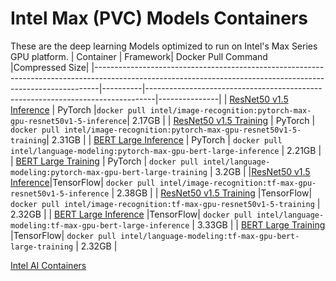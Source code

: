 # Intel Max (PVC) Models Containers
These are the deep learning Models optimized to run on Intel's Max Series GPU platform.
|                                                                          Container                                                                          | Framework|                               Docker Pull Command                              |Compressed Size|
|-------------------------------------------------------------------------------------------------------------------------------------------------------------|----------|--------------------------------------------------------------------------------|---------------|
|  [ResNet50 v1.5 Inference](https://github.com/IntelAI/models/blob/master/quickstart/image_recognition/pytorch/resnet50v1_5/inference/gpu/DEVCATALOG_MAX.md) |  PyTorch |```docker pull intel/image-recognition:pytorch-max-gpu-resnet50v1-5-inference```|     2.17GB    |
|     [ResNet50 v1.5 Training](https://github.com/IntelAI/models/blob/master/quickstart/image_recognition/pytorch/resnet50v1_5/training/gpu/DEVCATALOG.md)    |  PyTorch | ```docker pull intel/image-recognition:pytorch-max-gpu-resnet50v1-5-training```|     2.31GB    |
|      [BERT Large Inference](https://github.com/IntelAI/models/blob/master/quickstart/language_modeling/pytorch/bert_large/inference/gpu/DEVCATALOG.md)      |  PyTorch | ```docker pull intel/language-modeling:pytorch-max-gpu-bert-large-inference``` |     2.21GB    |
|       [BERT Large Training](https://github.com/IntelAI/models/blob/master/quickstart/language_modeling/pytorch/bert_large/training/gpu/DEVCATALOG.md)       |  PyTorch |  ```docker pull intel/language-modeling:pytorch-max-gpu-bert-large-training``` |     3.2GB     |
|[ResNet50 v1.5 Inference](https://github.com/IntelAI/models/blob/master/quickstart/image_recognition/tensorflow/resnet50v1_5/inference/gpu/DEVCATALOG_MAX.md)|TensorFlow|   ```docker pull intel/image-recognition:tf-max-gpu-resnet50v1-5-inference```  |     2.38GB    |
|   [ResNet50 v1.5 Training](https://github.com/IntelAI/models/blob/master/quickstart/image_recognition/tensorflow/resnet50v1_5/training/gpu/DEVCATALOG.md)   |TensorFlow|   ```docker pull intel/image-recognition:tf-max-gpu-resnet50v1-5-training```   |     2.32GB    |
|     [BERT Large Inference](https://github.com/IntelAI/models/blob/master/quickstart/language_modeling/tensorflow/bert_large/inference/gpu/DEVCATALOG.md)    |TensorFlow|    ```docker pull intel/language-modeling:tf-max-gpu-bert-large-inference```   |     3.33GB    |
|      [BERT Large Training](https://github.com/IntelAI/models/blob/master/quickstart/language_modeling/tensorflow/bert_large/training/gpu/DEVCATALOG.md)     |TensorFlow|    ```docker pull intel/language-modeling:tf-max-gpu-bert-large-training```    |     2.32GB    |

[Intel AI Containers](README.md)
